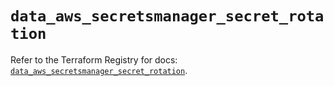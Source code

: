 # `data_aws_secretsmanager_secret_rotation`

Refer to the Terraform Registry for docs: [`data_aws_secretsmanager_secret_rotation`](https://registry.terraform.io/providers/hashicorp/aws/6.5.0/docs/data-sources/secretsmanager_secret_rotation).
